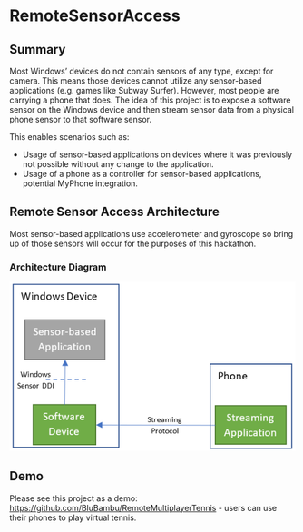 # RemoteSensorAccess

## Summary

Most Windows’ devices do not contain sensors of any type, except for camera. This means those devices cannot utilize any sensor-based applications (e.g. games like Subway Surfer). However, most people are carrying a phone that does.
The idea of this project is to expose a software sensor on the Windows device and then stream sensor data from a physical phone sensor to that software sensor.

This enables scenarios such as:

-	Usage of sensor-based applications on devices where it was previously not possible without any change to the application.
-	Usage of a phone as a controller for sensor-based applications, potential MyPhone integration.

## Remote Sensor Access Architecture

Most sensor-based applications use accelerometer and gyroscope so bring up of those sensors will occur for the purposes of this hackathon.

### Architecture Diagram

![Architecture Diagram](docs/architecture_diagram.PNG)

## Demo

Please see this project as a demo: https://github.com/BluBambu/RemoteMultiplayerTennis - users can use their phones to play virtual tennis.
